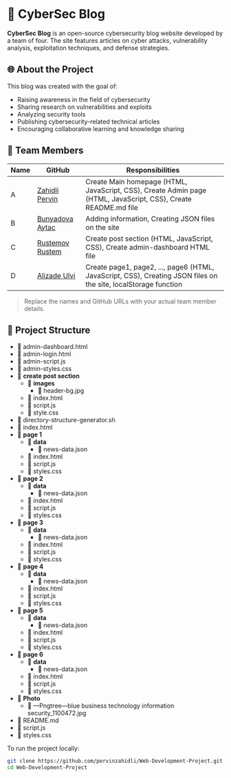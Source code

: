 # 🔐 CyberSec Blog

**CyberSec Blog** is an open-source cybersecurity blog website developed by a team of four. The site features articles on cyber attacks, vulnerability analysis, exploitation techniques, and defense strategies.

## 🌐 About the Project

This blog was created with the goal of:

- Raising awareness in the field of cybersecurity  
- Sharing research on vulnerabilities and exploits  
- Analyzing security tools  
- Publishing cybersecurity-related technical articles  
- Encouraging collaborative learning and knowledge sharing

## 👥 Team Members

| Name    | GitHub    | Responsibilities |
|---|---|---|
| A    | [Zahidli Pervin](https://github.com/pervinzahidli) | Create Main homepage (HTML, JavaScript, CSS), Create Admin page (HTML, JavaScript, CSS), Create README.md file |
| B    | [Bunyadova Aytac](https://github.com/bunyadovaytac) | Adding information, Creating JSON files on the site |
| C    | [Rustemov Rustem](https://github.com/Bustamov13) | Create post section (HTML, JavaScript, CSS), Create admin-dashboard HTML file |
| D    | [Alizade Ulvi](https://github.com/AlizadaUlvi) | Create page1, page2, ..., page6 (HTML, JavaScript, CSS), Creating JSON files on the site, localStorage function |

> Replace the names and GitHub URLs with your actual team member details.

## 📁 Project Structure

- 📄 admin-dashboard.html
- 📄 admin-login.html
- 📄 admin-script.js
- 📄 admin-styles.css
- 📂 **create post section**
    - 📂 **images**
        - 📄 header-bg.jpg
    - 📄 index.html
    - 📄 script.js
    - 📄 style.css
- 📄 directory-structure-generator.sh
- 📄 index.html
- 📂 **page 1**
    - 📂 **data**
        - 📄 news-data.json
    - 📄 index.html
    - 📄 script.js
    - 📄 styles.css
- 📂 **page 2**
    - 📂 **data**
        - 📄 news-data.json
    - 📄 index.html
    - 📄 script.js
    - 📄 styles.css
- 📂 **page 3**
    - 📂 **data**
        - 📄 news-data.json
    - 📄 index.html
    - 📄 script.js
    - 📄 styles.css
- 📂 **page 4**
    - 📂 **data**
        - 📄 news-data.json
    - 📄 index.html
    - 📄 script.js
    - 📄 styles.css
- 📂 **page 5**
    - 📂 **data**
        - 📄 news-data.json
    - 📄 index.html
    - 📄 script.js
    - 📄 styles.css
- 📂 **page 6**
    - 📂 **data**
        - 📄 news-data.json
    - 📄 index.html
    - 📄 script.js
    - 📄 styles.css
- 📂 **Photo**
    - 📄 —Pngtree—blue business technology information security_1100472.jpg
- 📄 README.md
- 📄 script.js
- 📄 styles.css



To run the project locally:

```bash
git clone https://github.com/pervinzahidli/Web-Development-Project.git
cd Web-Development-Project
